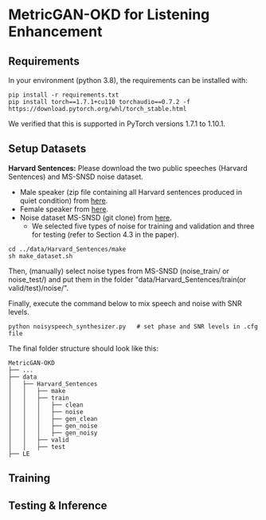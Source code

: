 # MetricGAN-OKD for Listening Enhancement

## Requirements
In your environment (python 3.8), the requirements can be installed with:
```shell
pip install -r requirements.txt
pip install torch==1.7.1+cu110 torchaudio==0.7.2 -f https://download.pytorch.org/whl/torch_stable.html
```
We verified that this is supported in PyTorch versions 1.7.1 to 1.10.1.


## Setup Datasets
**Harvard Sentences:** Please download the two public speeches (Harvard Sentences) and MS-SNSD noise dataset.
* Male speaker (zip file containing all Harvard sentences produced in quiet condition) from [here](https://datashare.ed.ac.uk/handle/10283/3239).
* Female speaker from [here](https://salford.figshare.com/articles/media/Speech_corpus_-_Harvard_-_edited_and_end-pointed_audio/7862465/1).
* Noise dataset MS-SNSD (git clone) from [here](https://github.com/microsoft/MS-SNSD).
	* We selected five types of noise for training and validation and three for testing (refer to Section 4.3 in the paper).
```shell
cd ../data/Harvard_Sentences/make
sh make_dataset.sh
```
Then, (manually) select noise types from MS-SNSD (noise_train/ or noise_test/) and put them in the folder "data/Harvard_Sentences/train(or valid/test)/noise/".

Finally, execute the command below to mix speech and noise with SNR levels.
```shell
python noisyspeech_synthesizer.py   # set phase and SNR levels in .cfg file
```


The final folder structure should look like this:
```none
MetricGAN-OKD
├── ...
├── data
│   ├── Harvard_Sentences
│   │   ├── make
│   │   ├── train
│   │   │   ├── clean
│   │   │   ├── noise
│   │   │   ├── gen_clean
│   │   │   ├── gen_noise
│   │   │   ├── gen_noisy
│   │   ├── valid
│   │   ├── test
├── LE
```

## Training

## Testing & Inference
